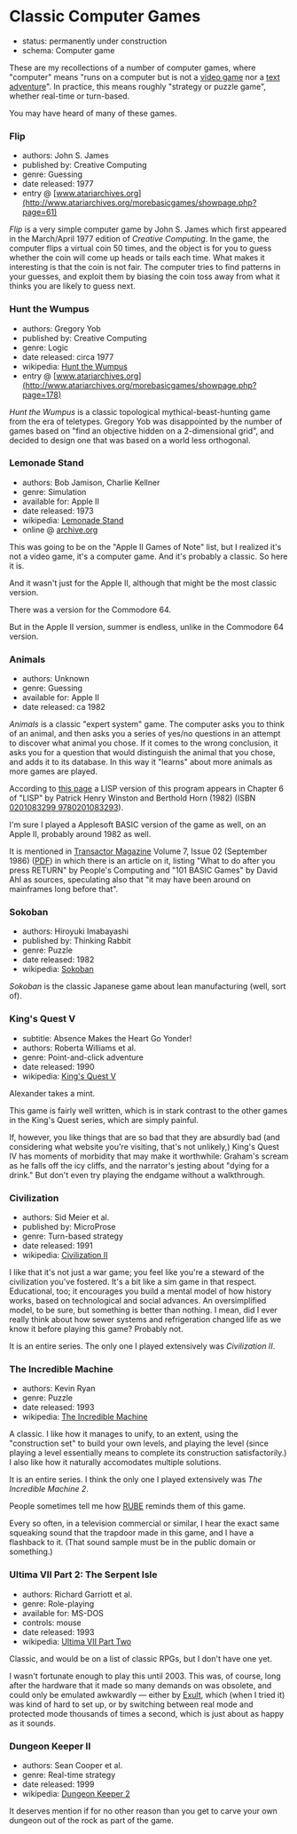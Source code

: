 Classic Computer Games
======================

*   status: permanently under construction
*   schema: Computer game

These are my recollections of a number of computer games, where "computer"
means "runs on a computer but is not a [video game](Video%20Games%20of%20Note.md)
nor a [text adventure](Classic%20Text%20Adventures.md)".
In practice, this means roughly "strategy or puzzle game", whether
real-time or turn-based.

You may have heard of many of these games.

### Flip

*   authors: John S. James
*   published by: Creative Computing
*   genre: Guessing
*   date released: 1977
*   entry @ [www.atariarchives.org](http://www.atariarchives.org/morebasicgames/showpage.php?page=61)

_Flip_ is a very simple computer game by John S. James which first appeared
in the March/April 1977 edition of _Creative Computing_.
In the game, the computer flips a virtual coin 50 times, and the object is
for you to guess whether the coin will come up heads or tails each time.
What makes it interesting is that the coin is not fair.  The computer tries
to find patterns in your guesses, and exploit them by biasing the coin toss
away from what it thinks you are likely to guess next.
    
### Hunt the Wumpus

*   authors: Gregory Yob
*   published by: Creative Computing
*   genre: Logic
*   date released: circa 1977
*   wikipedia: [Hunt the Wumpus](https://en.wikipedia.org/wiki/Hunt_the_Wumpus)
*   entry @ [www.atariarchives.org](http://www.atariarchives.org/morebasicgames/showpage.php?page=178)

_Hunt the Wumpus_ is a classic topological mythical-beast-hunting game
from the era of teletypes.  Gregory Yob was disappointed by the
number of games based on "find an objective hidden on a
2-dimensional grid", and decided to design one that was based on
a world less orthogonal.

### Lemonade Stand

*   authors: Bob Jamison, Charlie Kellner
*   genre: Simulation
*   available for: Apple II
*   date released: 1973
*   wikipedia: [Lemonade Stand](https://en.wikipedia.org/wiki/Lemonade_Stand)
*   online @ [archive.org](https://archive.org/details/a2_Lemonade_Stand_1979_Apple)

This was going to be on the "Apple II Games of Note" list, but I realized it's
not a video game, it's a computer game.  And it's probably a classic.  So here it is.

And it wasn't just for the Apple II, although that might be the most classic version.

There was a version for the Commodore 64.

But in the Apple II version, summer is endless, unlike in the Commodore 64 version.

### Animals

*   authors: Unknown
*   genre: Guessing
*   available for: Apple II
*   date released: ca 1982

_Animals_ is a classic "expert system" game.  The computer asks you to think of an
animal, and then asks you a series of yes/no questions in an attempt to
discover what animal you chose.  If it comes to the wrong conclusion, it
asks you for a question that would distinguish the animal that you chose,
and adds it to its database.  In this way it "learns" about more animals
as more games are played.

According to [this page](https://www.cpp.edu/~jrfisher/www/prolog_tutorial/2_17.html)
a LISP version of this program appears in Chapter 6 of
"LISP" by Patrick Henry Winston and Berthold Horn (1982)
(ISBN [0201083299 9780201083293](http://www.worldcat.org/title/lisp/oclc/256188963)).

I'm sure I played a Applesoft BASIC version of the game as well, on an Apple II,
probably around 1982 as well.

It is mentioned in [Transactor Magazine](http://csbruce.com/cbm/transactor/)
Volume 7, Issue 02 (September 1986) ([PDF](http://csbruce.com/cbm/transactor/pdfs/trans_v7_i02.pdf))
in which there is an article on it, listing "What to do after you press RETURN"
by People's Computing and "101 BASIC Games" by David Ahl as sources,
speculating also that "it may have been around on mainframes long before that".

### Sokoban

*   authors: Hiroyuki Imabayashi
*   published by: Thinking Rabbit
*   genre: Puzzle
*   date released: 1982
*   wikipedia: [Sokoban](https://en.wikipedia.org/wiki/Sokoban)

_Sokoban_ is the classic Japanese game about lean manufacturing (well, sort of).

### King's Quest V

*   subtitle: Absence Makes the Heart Go Yonder!
*   authors: Roberta Williams et al.
*   genre: Point-and-click adventure
*   date released: 1990
*   wikipedia: [King's Quest V](https://en.wikipedia.org/wiki/King%27s_Quest_V)

Alexander takes a mint.

This game is fairly well written, which is in stark contrast to the other games
in the King's Quest series, which are simply painful.

If, however, you like things that are so bad that they are absurdly bad (and
considering what website you're visiting, that's not unlikely,) King's Quest IV
has moments of morbidity that may make it worthwhile: Graham's scream as he
falls off the icy cliffs, and the narrator's jesting about "dying for a drink."
But don't even try playing the endgame without a walkthrough.

### Civilization

*   authors: Sid Meier et al.
*   published by: MicroProse
*   genre: Turn-based strategy
*   date released: 1991
*   wikipedia: [Civilization II](https://en.wikipedia.org/wiki/Civilization_II)

I like that it's not just a war game; you feel like you're a steward of the
civilization you've fostered. It's a bit like a sim game in that respect.
Educational, too; it encourages you build a mental model of how history works,
based on technological and social advances. An oversimplified model, to be
sure, but something is better than nothing. I mean, did I ever really think
about how sewer systems and refrigeration changed life as we know it before
playing this game? Probably not.

It is an entire series.  The only one I played extensively was
_Civilization II_.

### The Incredible Machine

*   authors: Kevin Ryan
*   genre: Puzzle
*   date released: 1993
*   wikipedia: [The Incredible Machine](https://en.wikipedia.org/wiki/The_Incredible_Machine_%28series%29)

A classic. I like how it manages to unify, to an extent, using the
"construction set" to build your own levels, and playing the level (since
playing a level essentially means to complete its construction satisfactorily.)
I also like how it naturally accomodates multiple solutions.

It is an entire series.  I think the only one I played extensively was
_The Incredible Machine 2_.

People sometimes tell me how [RUBE][] reminds them of this game.

Every so often, in a television commercial or similar, I hear the exact same
squeaking sound that the trapdoor made in this game, and I have a flashback to
it. (That sound sample must be in the public domain or something.)

### Ultima VII Part 2: The Serpent Isle

*   authors: Richard Garriott et al.
*   genre: Role-playing
*   available for: MS-DOS
*   controls: mouse
*   date released: 1993
*   wikipedia: [Ultima VII Part Two](https://en.wikipedia.org/wiki/Ultima_VII_Part_Two:_Serpent_Isle)

Classic, and would be on a list of classic RPGs, but I don't have one yet.

I wasn't fortunate enough to play this until 2003. This was, of course, long
after the hardware that it made so many demands on was obsolete, and could only
be emulated awkwardly — either by [Exult][], which (when I tried it) was kind of
hard to set up, or by switching between real mode and protected mode thousands
of times a second, which is just about as happy as it sounds.

### Dungeon Keeper II

*   authors: Sean Cooper et al.
*   genre: Real-time strategy
*   date released: 1999
*   wikipedia: [Dungeon Keeper 2](https://en.wikipedia.org/wiki/Dungeon_Keeper_2)

It deserves mention if for no other reason than you get to carve your own
dungeon out of the rock as part of the game.

[RUBE]: http://catseye.tc/node/RUBE
[Exult]: https://github.com/exult/exult

